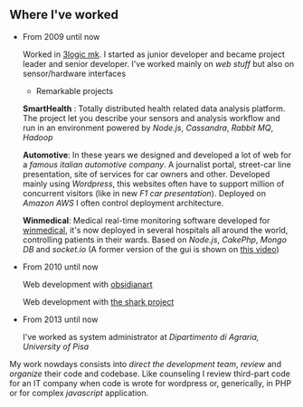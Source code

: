 ## Where I've worked

- From 2009 until now

    Worked in [3logic mk](http://www.3logic.it). I started as junior developer and became project leader and senior developer. I've worked mainly on  *web stuff* but also on sensor/hardware interfaces

    -  Remarkable projects

    **SmartHealth** : Totally distributed health related data analysis platform. The project let you describe your sensors and analysis workflow and run in an environment powered by *Node.js*, *Cassandra*, *Rabbit MQ*, *Hadoop*

    **Automotive**: In these years we designed and developed a lot of web for a *famous italian automotive company*.
    A journalist portal, street-car line presentation, site of services for car owners and other. Developed mainly using *Wordpress*, this websites often have to support million of concurrent visitors (like in new *F1 car presentation*). Deployed on *Amazon AWS* I often control deployment architecture.

    **Winmedical**: Medical real-time monitoring software developed for [winmedical](http://www.winmedical.com/), it's now deployed in several hospitals all around the world, controlling patients in their wards. Based on *Node.js*, *CakePhp*, *Mongo DB* and *socket.io* (A former version of the gui is shown on [this video](https://www.youtube.com/watch?v=onMuIOySY0A))

    <!-- **Communication**: I managed projects for a big telecommunication company.[MISSING] -->

- From 2010 until now

    Web development with [obsidianart](http://www.obsidianart.com/wp/)
    
    Web development with [the shark project](http://thesharkproject.com/)


- From 2013 until now
    
    I've worked as system administrator at *Dipartimento di Agraria, University of Pisa*

My work nowdays consists into *direct the development team*, *review* and *organize* their code and codebase. Like counseling I review third-part code for an IT company when code is wrote for wordpress or, generically, in PHP or for complex *javascript* application.